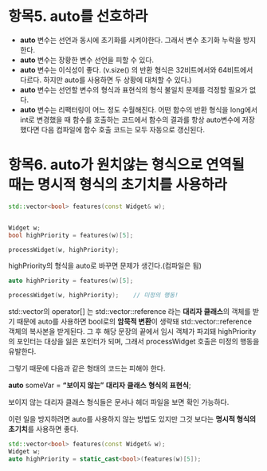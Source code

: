 # 항목5. auto를 선호하라

- **auto** 변수는 선언과 동시에 초기화를 시켜야한다. 그래서 변수 초기화 누락을 방지한다.
- **auto** 변수는 장황한 변수 선언을 피할 수 있다.
- **auto** 변수는 이식성이 좋다. (v.size() 의 반환 형식은 32비트에서와 64비트에서 다르다. 하지만 auto를 사용하면 두 상황에 대처할 수 있다.)
- **auto** 변수는 선언할 변수의 형식과 표현식의 형식 불일치 문제를 걱정할 필요가 없다.
- **auto** 변수는 리팩터링이 어느 정도 수월해진다. 어떤 함수의 반환 형식을 long에서 int로 변경했을 때 함수를 호출하는 코드에서 함수의 결과를 항상 auto변수에 저장했다면 다음 컴파일에 함수 호출 코드는 모두 자동으로 갱신된다.

# 항목6. auto가 원치않는 형식으로 연역될 때는 명시적 형식의 초기치를 사용하라

```cpp
std::vector<bool> features(const Widget& w);


Widget w;
bool highPriority = features(w)[5];

processWidget(w, highPriority);
```

highPriority의 형식을 auto로 바꾸면 문제가 생긴다.(컴파일은 됨)

```cpp
auto highPriority = features(w)[5];

processWidget(w, highPriority);    // 미정의 행동!
```

std::vector<bool>의 operator[] 는 std::vector::reference 라는 **대리자 클래스**의 객체를 받기 때문에 auto를 사용하면 bool로의 **암묵적 변환**이 생략돼 std::vector::reference 객체의 복사본을 받게된다. 그 후 해당 문장의 끝에서 임시 객체가 파괴돼 highPriority의 포인터는 대상을 잃은 포인터가 되며, 그래서 processWidget 호출은 미정의 행동을 유발한다.



그렇기 때문에 다음과 같은 형태의 코드는 피해야 한다.

**auto** someVar = **“보이지 않는”** **대리자** **클래스** **형식의** **표현식**;  



보이지 않는 대리자 클래스 형식들은 문서나 헤더 파일을 보면 확인 가능하다.



이런 일을 방지하려면 auto를 사용하지 않는 방법도 있지만 그것 보다는 **명시적 형식의 초기치**를 사용하면 좋다.

```cpp
std::vector<bool> features(const Widget& w);
Widget w;
auto highPriority = static_cast<bool>(features(w)[5]);
```


